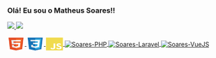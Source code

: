 ### Olá! Eu sou o Matheus Soares!!

 <div>
  <a href="https://github.com/soarestheu">
  <img height="180em" src="https://github-readme-stats.vercel.app/api?username=soarestheu&show_icons=true&theme=dark&include_all_commits=true&count_private=true"/>
  <img height="180em" src="https://github-readme-stats.vercel.app/api/top-langs/?username=soarestheu&layout=compact&langs_count=7&theme=dark"/>
</div>
 
<div style="display: inline_block"><br>
  <img align="center" alt="Soares-HTML" height="30" width="40" src="https://raw.githubusercontent.com/devicons/devicon/master/icons/html5/html5-original.svg">
  <img align="center" alt="Soares-CSS" height="30" width="40" src="https://raw.githubusercontent.com/devicons/devicon/master/icons/css3/css3-original.svg">
  <img align="center" alt="Soares-Js" height="30" width="40" src="https://raw.githubusercontent.com/devicons/devicon/master/icons/javascript/javascript-plain.svg">
  <img align="center" alt="Soares-PHP" height="30" width="40" src="https://cdn.jsdelivr.net/gh/devicons/devicon/icons/php/php-plain.svg">  
  <img align="center" alt="Soares-Laravel" height="30" width="40" src="https://cdn.jsdelivr.net/gh/devicons/devicon/icons/laravel/laravel-plain-wordmark.svg">
  <img align="center" alt="Soares-VueJS" height="30" width="40" src="https://cdn.jsdelivr.net/gh/devicons/devicon/icons/vuejs/vuejs-original.svg">  
</div>
  
  
<!--
**soarestheu/soarestheu** is a ✨ _special_ ✨ repository because its `README.md` (this file) appears on your GitHub profile.

  <img align="center" alt="Soares-Python" height="30" width="40" src="https://raw.githubusercontent.com/devicons/devicon/master/icons/python/python-original.svg">
Here are some ideas to get you started:

- 🔭 I’m currently working on ...
- 🌱 I’m currently learning ...
- 👯 I’m looking to collaborate on ...
- 🤔 I’m looking for help with ...
- 💬 Ask me about ...
- 📫 How to reach me: ...
- 😄 Pronouns: ...
- ⚡ Fun fact: ...
-->
